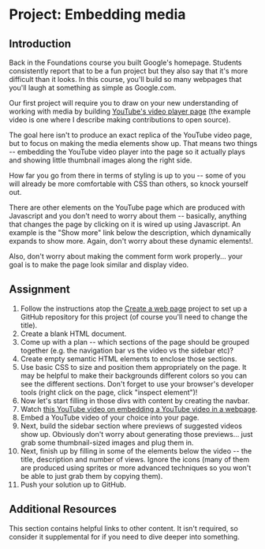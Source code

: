 # Project: Embedding media

## Introduction

Back in the Foundations course you built Google's homepage. Students consistently report that to be a fun project but they also say that it's more difficult than it looks. In this course, you'll build so many webpages that you'll laugh at something as simple as Google.com.

Our first project will require you to draw on your new understanding of working with media by building [YouTube's video player page](https://www.youtube.com/watch?v=V74l_zS1x8E) \(the example video is one where I describe making contributions to open source\).

The goal here isn't to produce an exact replica of the YouTube video page, but to focus on making the media elements show up. That means two things -- embedding the YouTube video player into the page so it actually plays and showing little thumbnail images along the right side.

How far you go from there in terms of styling is up to you -- some of you will already be more comfortable with CSS than others, so knock yourself out.

There are other elements on the YouTube page which are produced with Javascript and you don't need to worry about them -- basically, anything that changes the page by clicking on it is wired up using Javascript. An example is the "Show more" link below the description, which dynamically expands to show more. Again, don't worry about these dynamic elements!.

Also, don't worry about making the comment form work properly... your goal is to make the page look similar and display video.

## Assignment

1. Follow the instructions atop the [Create a web page](https://www.learnhowtocodebook.com/foundations/frontend/project-create-a-web-page) project to set up a GitHub repository for this project \(of course you'll need to change the title\).
2. Create a blank HTML document.
3. Come up with a plan -- which sections of the page should be grouped together \(e.g. the navigation bar vs the video vs the sidebar etc\)?
4. Create empty semantic HTML elements to enclose those sections.
5. Use basic CSS to size and position them appropriately on the page.  It may be helpful to make their backgrounds different colors so you can see the different sections.  Don't forget to use your browser's developer tools \(right click on the page, click "inspect element"\)!
6. Now let's start filling in those divs with content by creating the navbar.
7. Watch [this YouTube video on embedding a YouTube video in a webpage](https://www.youtube.com/watch?v=lJIrF4YjHfQ&feature=emb_title).
8. Embed a YouTube video of your choice into your page.
9. Next, build the sidebar section where previews of suggested videos show up.  Obviously don't worry about generating those previews... just grab some thumbnail-sized images and plug them in.
10. Next, finish up by filling in some of the elements below the video -- the title, description and number of views.  Ignore the icons \(many of them are produced using sprites or more advanced techniques so you won't be able to just grab them by copying them\).
11. Push your solution up to GitHub.

## Additional Resources

This section contains helpful links to other content. It isn't required, so consider it supplemental for if you need to dive deeper into something.

